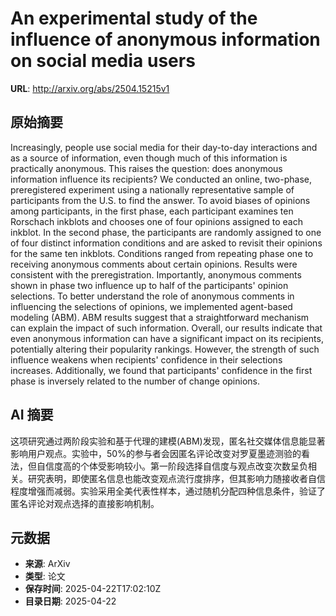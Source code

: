 # An experimental study of the influence of anonymous information on social media users

**URL**: http://arxiv.org/abs/2504.15215v1

## 原始摘要

Increasingly, people use social media for their day-to-day interactions and
as a source of information, even though much of this information is practically
anonymous. This raises the question: does anonymous information influence its
recipients? We conducted an online, two-phase, preregistered experiment using a
nationally representative sample of participants from the U.S. to find the
answer. To avoid biases of opinions among participants, in the first phase,
each participant examines ten Rorschach inkblots and chooses one of four
opinions assigned to each inkblot. In the second phase, the participants are
randomly assigned to one of four distinct information conditions and are asked
to revisit their opinions for the same ten inkblots. Conditions ranged from
repeating phase one to receiving anonymous comments about certain opinions.
Results were consistent with the preregistration. Importantly, anonymous
comments shown in phase two influence up to half of the participants' opinion
selections. To better understand the role of anonymous comments in influencing
the selections of opinions, we implemented agent-based modeling (ABM). ABM
results suggest that a straightforward mechanism can explain the impact of such
information. Overall, our results indicate that even anonymous information can
have a significant impact on its recipients, potentially altering their
popularity rankings. However, the strength of such influence weakens when
recipients' confidence in their selections increases. Additionally, we found
that participants' confidence in the first phase is inversely related to the
number of change opinions.


## AI 摘要

这项研究通过两阶段实验和基于代理的建模(ABM)发现，匿名社交媒体信息能显著影响用户观点。实验中，50%的参与者会因匿名评论改变对罗夏墨迹测验的看法，但自信度高的个体受影响较小。第一阶段选择自信度与观点改变次数呈负相关。研究表明，即使匿名信息也能改变观点流行度排序，但其影响力随接收者自信程度增强而减弱。实验采用全美代表性样本，通过随机分配四种信息条件，验证了匿名评论对观点选择的直接影响机制。

## 元数据

- **来源**: ArXiv
- **类型**: 论文
- **保存时间**: 2025-04-22T17:02:10Z
- **目录日期**: 2025-04-22
